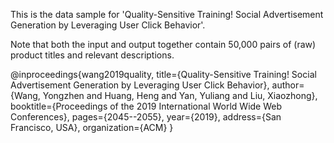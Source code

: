 This is the data sample for 'Quality-Sensitive Training! Social Advertisement Generation by Leveraging User Click Behavior'.

Note that both the input and output together contain 50,000 pairs of (raw) product titles and relevant descriptions.

@inproceedings{wang2019quality,
  title={Quality-Sensitive Training! Social Advertisement Generation by Leveraging User Click Behavior},
  author={Wang, Yongzhen and Huang, Heng and Yan, Yuliang and Liu, Xiaozhong},
  booktitle={Proceedings of the 2019 International World Wide Web Conferences},
  pages={2045--2055},
  year={2019},
  address={San Francisco, USA},
  organization={ACM}
}
